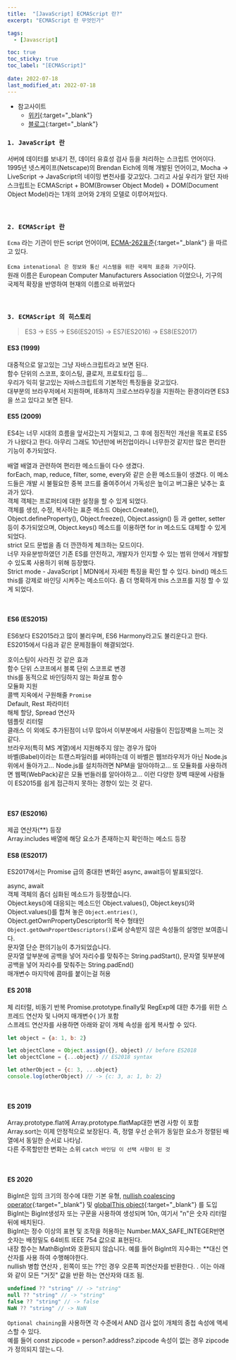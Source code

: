 ```yaml
---
title:  "[JavaScript] ECMAScript 란?"
excerpt: "ECMAScript 란 무엇인가"

tags:
  - [Javascript]

toc: true
toc_sticky: true
toc_label: "[ECMAScript]"
 
date: 2022-07-18
last_modified_at: 2022-07-18
---
```


- 참고사이트
  - [위키](https://ko.wikipedia.org/wiki/Ecma_%EC%9D%B8%ED%84%B0%EB%82%B4%EC%85%94%EB%84%90){:target="_blank"}
  - [블로그](https://sumini.dev/til/006-ecmascript/){:target="_blank"}



### ``1. JavaScript 란 ``

서버에 데이터를 보내기 전, 데이터 유효성 검사 등을 처리하는 스크립트 언어이다. <br>
1995년 넷스케이프(Netscape)의 Brendan Eich에 의해 개발된 언어이고, Mocha -> LiveScript -> JavaScript의 네이밍 변천사를 갖고있다. 그리고 사실 우리가 알던 자바스크립트는 ECMAScript + BOM(Browser Object Model) + DOM(Document Object Model)라는 1개의 코어와 2개의 모델로 이루어져있다.

<br>



### ``2. ECMAScript 란 ``

`Ecma` 라는 기관이 만든 script 언어이며, [ECMA-262표준](https://en.wikipedia.org/wiki/ECMAScript){:target="_blank"} 을 따르고 있다.

`Ecma intenational 은 정보와 통신 시스템을 위한 국제적 표준화 기구`이다. <br>
원래 이름은 European Computer Manufacturers Association 이었으나, 기구의 국제적 확장을 반영하여 현재의 이름으로 바뀌었다

<br>



### ``3. ECMAScript 의 히스토리 ``

> ES3 -> ES5 -> ES6(ES2015) -> ES7(ES2016) -> ES8(ES2017)

#### ES3 (1999)
대중적으로 알고있는 그냥 자바스크립트라고 보면 된다. <br>
함수 단위의 스코프, 호이스팅, 클로저, 프로토타입 등… <br>
우리가 익히 알고있는 자바스크립트의 기본적인 특징들을 갖고있다. <br>
대부분의 브라우저에서 지원하며, 
IE8까지 크로스브라우징을 지원하는 환경이라면 ES3을 쓰고 있다고 보면 된다.
<br>


#### ES5 (2009)
ES4는 너무 시대의 흐름을 앞서갔는지 거절되고, 
그 후에 점진적인 개선을 목표로 ES5가 나왔다고 한다. 
아무리 그래도 10년만에 버전업이라니 너무한것 같지만 많은 편리한 기능이 추가되었다. <br>

배열 배열과 관련하여 편리한 메소드들이 다수 생겼다. <br>
forEach, map, reduce, filter, some, every와 같은 순환 메소드들이 생겼다. 
이 메소드들은 개발 시 불필요한 중복 코드를 줄여주어서 가독성은 높이고 버그율은 낮추는 효과가 있다. <br>
객체 객체는 프로퍼티에 대한 설정을 할 수 있게 되었다. <br>
객체를 생성, 수정, 복사하는 표준 메소드 Object.Create(), Object.defineProperty(), 
Object.freeze(), Object.assign() 등 과 getter, setter 등이 추가되었으며, 
Object.keys() 메소드를 이용하면 for in 메소드도 대체할 수 있게 되었다. <br>
strict 모드 문법을 좀 더 깐깐하게 체크하는 모드이다. <br>
너무 자유분방하였던 기존 ES를 안전하고, 
개발자가 인지할 수 있는 범위 안에서 개발할 수 있도록 사용하기 위해 등장했다. <br>
Strict mode - JavaScript | MDN에서 자세한 특징을 확인 할 수 있다.
bind() 메소드 this를 강제로 바인딩 시켜주는 메소드이다. 
좀 더 명확하게 this 스코프를 지정 할 수 있게 되었다.

<br>


#### ES6 (ES2015)
ES6보다 ES2015라고 많이 불리우며, ES6 Harmony라고도 불리운다고 한다. <br>
ES2015에서 다음과 같은 문제점들이 해결되었다. <br>

호이스팅이 사라진 것 같은 효과 <br>
함수 단위 스코프에서 블록 단위 스코프로 변경 <br>
this를 동적으로 바인딩하지 않는 화살표 함수 <br>
모듈화 지원 <br>
콜백 지옥에서 구원해줄 `Promise` <br>
Default, Rest 파라미터 <br>
해체 할당, Spread 연산자 <br>
템플릿 리터럴 <br>
클래스 이 외에도 추가된점이 너무 많아서 이부분에서 사람들이 진입장벽을 느끼는 것 같다. <br>
브라우저(특히 MS 계열)에서 지원해주지 않는 경우가 많아 <br>
바벨(Babel)이라는 트랜스파일러를 써야하는데 이 바벨은 웹브라우저가 아닌 
Node.js 위에서 돌아가고… Node.js를 설치하려면 NPM을 알아야하고… 
또 모듈화를 사용하려면 웹팩(WebPack)같은 모듈 번들러를 알아야하고…
이런 다양한 장벽 때문에 사람들이 ES2015를 쉽게 접근하지 못하는 경향이 있는 것 같다. 

<br>



#### ES7 (ES2016)
제곱 연산자(**) 등장 <br>
Array.includes 배열에 해당 요소가 존재하는지 확인하는 메소드 등장
<br>



#### ES8 (ES2017)
ES2017에서는 Promise 급의 중대한 변화인 async, await등이 발표되었다. <br>

async, await <br>
객체 객체의 좀더 심화된 메소드가 등장했습니다. <br>
Object.keys()에 대응되는 메소드인 Object.values(), Object.keys()와 
Object.values()를 합쳐 놓은 `Object.entries()`, 
Object.getOwnPropertyDescriptor의 
복수 형태인 `Object.getOwnPropertDescriptors()`로써 상속받지 않은 속성들의 설명만 보여줍니다.  <br>
문자열 단순 편의기능이 추가되었습니다.  <br>
문자열 앞부분에 공백을 넣어 자리수를 맞춰주는 String.padStart(), 
문자열 뒷부분에 공백을 넣어 자리수를 맞춰주는 String.padEnd()  <br>
매개변수 마지막에 콤마를 붙이는걸 허용
<br>


#### ES 2018
체 리터럴, 비동기 반복 Promise.prototype.finally및 RegExp에 대한 추가를 위한 스프레드 연산자 및 나머지 매개변수( )가 포함 <br>
스프레드 연산자를 사용하면 아래와 같이 개체 속성을 쉽게 복사할 수 있다.

```javascript
let object = {a: 1, b: 2}

let objectClone = Object.assign({}, object) // before ES2018
let objectClone = {...object} // ES2018 syntax

let otherObject = {c: 3, ...object}
console.log(otherObject) // -> {c: 3, a: 1, b: 2}
```
<br>



#### ES 2019
Array.prototype.flat에 Array.prototype.flatMap대한 변경 사항 이 포함 <br>
Array.sort는 이제 안정적으로 보장된다. 즉, 정렬 우선 순위가 동일한 요소가 정렬된 배열에서 동일한 순서로 나타남. <br>
다른 주목할만한 변화는 소위 `catch 바인딩 이 선택 사항이 된 것`

<br>



#### ES 2020
BigInt은 임의 크기의 정수에 대한 기본 유형, [nullish coalescing operator](https://en.wikipedia.org/wiki/Null_coalescing_operator){:target="_blank"} 및 [globalThis object](https://en.wikipedia.org/wiki/JavaScript_syntax#Declaration_and_assignment){:target="_blank"}
 를 도입 <br>
BigInt는 BigInt생성자 또는 구문을 사용하여 생성되며 10n, 여기서 "n"은 숫자 리터럴 뒤에 배치된다. <br>
BigInt는 정수 이상의 표현 및 조작을 허용하는 Number.MAX_SAFE_INTEGER반면 숫자는 배정밀도 64비트 IEEE 754 값으로 표현된다. <br>
내장 함수는 MathBigInt와 호환되지 않습니다. 예를 들어 BigInt의 지수화는 **대신 연산자를 사용 하여 수행해야한다. <br>
nullish 병합 연산자 , 왼쪽이 또는 ??인 경우 오른쪽 피연산자를 반환한다. . 이는 아래와 같이 모든 "거짓" 값을 반환 하는 연산자와 대조 됨.

```javascript
undefined ?? "string" // -> "string"
null ?? "string" // -> "string"
false ?? "string" // -> false
NaN ?? "string" // -> NaN
```

`Optional chaining`을 사용하면 각 수준에서 AND 검사 없이 개체의 중첩 속성에 액세스할 수 있다. <br>
예를 들어 const zipcode = person?.address?.zipcode 속성이 없는 경우 zipcode가 정의되지 않는ㄴ다.

<br>